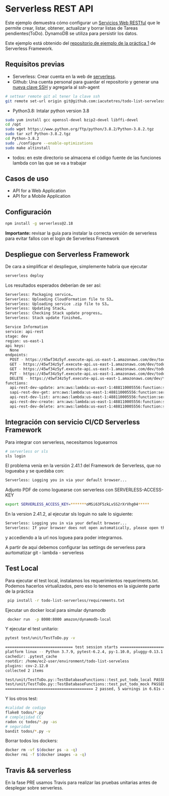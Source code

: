 # Serverless REST API

Este ejemplo demuestra cómo configurar un [Servicios Web RESTful](https://en.wikipedia.org/wiki/Representational_state_transfer#Applied_to_web_services) que le permite crear, listar, obtener, actualizar y borrar listas de Tareas pendientes(ToDo). DynamoDB se utiliza para persistir los datos.

Este ejemplo está obtenido del [repositorio de ejemplo de la práctica 1](https://github.com/rgaleanog/todo-list-serverless.git) de Serverless Framework.

## Requisitos previas

- Serverless: Crear cuenta en la web de [serverless](https://app.serverless.com/).
- Github: Una cuenta personal para guardar el repositorio y generar una [nueva clave SSH](https://docs.github.com/es/github/authenticating-to-github/generating-a-new-ssh-key-and-adding-it-to-the-ssh-agent) y agregarla al ssh-agent

```bash
# settear remote git al tener la clave ssh 
git remote set-url origin git@github.com:iacutetres/todo-list-serveless.git
```
- Python3.8: Intalar python version 3.8
```bash
sudo yum install gcc openssl-devel bzip2-devel libffi-devel
cd /opt
sudo wget https://www.python.org/ftp/python/3.8.2/Python-3.8.2.tgz
sudo tar xzf Python-3.8.2.tgz
cd Python-3.8.2
sudo ./configure --enable-optimizations
sudo make altinstall
```

- todos: en este directorio se almacena el código fuente de las funciones lambda con las que se va a trabajar

## Casos de uso

- API for a Web Application
- API for a Mobile Application

## Configuración

```bash
npm install -g serverless@2.18
```

**Importante:** revisar la guía para instalar la correcta versión de serverless para evitar fallos con el login de Serverless Framework

## Despliegue con Serverless Framework

De cara a simplificar el despliegue, simplemente habría que ejecutar

```bash
serverless deploy
```

Los resultados esperados deberían de ser así:

```bash
Serverless: Packaging service…
Serverless: Uploading CloudFormation file to S3…
Serverless: Uploading service .zip file to S3…
Serverless: Updating Stack…
Serverless: Checking Stack update progress…
Serverless: Stack update finished…

Service Information
service: api-rest
stage: dev
region: us-east-1
api keys:
  None
endpoints:
  POST - https://45wf34z5yf.execute-api.us-east-1.amazonaws.com/dev/todos
  GET - https://45wf34z5yf.execute-api.us-east-1.amazonaws.com/dev/todos
  GET - https://45wf34z5yf.execute-api.us-east-1.amazonaws.com/dev/todos/{id}
  PUT - https://45wf34z5yf.execute-api.us-east-1.amazonaws.com/dev/todos/{id}
  DELETE - https://45wf34z5yf.execute-api.us-east-1.amazonaws.com/dev/todos/{id}
functions:
  api-rest-dev-update: arn:aws:lambda:us-east-1:488110005556:function:serverless-rest-api-with-dynamodb-dev-update
  sapi-rest-dev-get: arn:aws:lambda:us-east-1:488110005556:function:serverless-rest-api-with-dynamodb-dev-get
  api-rest-dev-list: arn:aws:lambda:us-east-1:488110005556:function:serverless-rest-api-with-dynamodb-dev-list
  api-rest-dev-create: arn:aws:lambda:us-east-1:488110005556:function:serverless-rest-api-with-dynamodb-dev-create
  api-rest-dev-delete: arn:aws:lambda:us-east-1:488110005556:function:serverless-rest-api-with-dynamodb-dev-delete
```

## Integración con servicio CI/CD Serverless Framework

Para integrar con serverless, necesitamos loguearnos 

```bash
# serverless or sls
sls login
```
El problema venía en la versión 2.41.1 del Framework de Serverless, que no logueaba y se quedaba con:
```bash
Serverless: Logging you in via your default browser...
```
Adjunto PDF de como loguearse con serverless con SERVERLESS-ACCESS-KEY
```bash
export SERVERLESS_ACCESS_KEY=*******oMSi63F5zkLvSS2rXrVhg04*****
```

En la version 2.41.2, al ejecutar sls loguin no sale lo siguiente:
```bash
Serverless: Logging you in via your default browser...
Serverless: If your browser does not open automatically, please open the URL: https://app.serverless.com?client=cli&transactionId=*****************
```
y accediendo a la url nos loguea para poder integrarnos.

A partir de aquí debemos configurar las settings de serverless para aurtomatizar git - lambda - serverless


## Test Local

Para ejecutar el test local, instalamos los requerimientos requeriments.txt. Podemos hacerlos virtualizados, pero eso lo tenemos en la siguiente parte de la práctica
```bash
 pip install -r todo-list-serverless/requirements.txt
```

Ejecutar un docker local para simular dynamodb
```bash
 docker run  -p 8000:8000 amazon/dynamodb-local
```
Y ejecutar el test unitario:
```bash
pytest test/unit/TestToDo.py -v

============================== test session starts ==============================================
platform linux -- Python 3.7.9, pytest-6.2.4, py-1.10.0, pluggy-0.13.1 -- /usr/bin/python3
cachedir: .pytest_cache
rootdir: /home/ec2-user/environment/todo-list-serveless
plugins: cov-2.12.0
collected 2 items                                                                                                                       

test/unit/TestToDo.py::TestDatabaseFunctions::test_put_todo_local PASSED                    [ 50%]
test/unit/TestToDo.py::TestDatabaseFunctions::test_put_todo_mock PASSED                     [100%]
======================================= 2 passed, 5 warnings in 6.61s ===================
```

Y los otros test:
```bash
#calidad de codigo
flake8 todos/*.py
# complejidad CC
radon cc todos/*.py -as
# seguridad
bandit todos/*.py -v
```

Borrar todos los dockers:

```bash
docker rm -vf $(docker ps -a -q)
docker rmi -f $(docker images -a -q)
```

## Travis && serverless

En la fase PRE usamos Travis para realizar las pruebas unitarias antes de desplegar sobre serverless.

